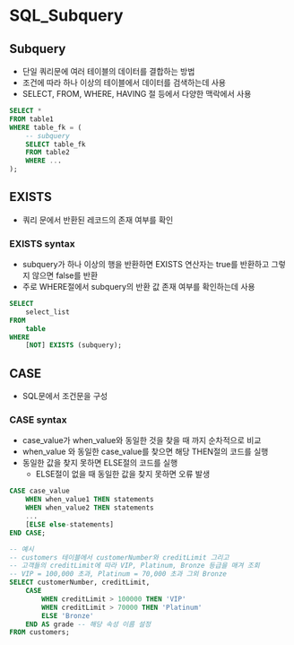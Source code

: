 # SQL_Subquery
## Subquery
- 단일 쿼리문에 여러 테이블의 데이터를 결합하는 방법
- 조건에 따라 하나 이상의 테이블에서 데이터를 검색하는데 사용
- SELECT, FROM, WHERE, HAVING 절 등에서 다양한 맥락에서 사용
```sql
SELECT *
FROM table1
WHERE table_fk = (
    -- subquery
    SELECT table_fk
    FROM table2
    WHERE ...
);
```
## EXISTS
- 쿼리 문에서 반환된 레코드의 존재 여부를 확인
### EXISTS syntax
- subquery가 하나 이상의 행을 반환하면 EXISTS 연산자는 true를 반환하고 그렇지 않으면 false를 반환
- 주로 WHERE절에서 subquery의 반환 값 존재 여부를 확인하는데 사용
```sql
SELECT
    select_list
FROM
    table
WHERE
    [NOT] EXISTS (subquery);
```
## CASE
- SQL문에서 조건문을 구성
### CASE syntax
- case_value가 when_value와 동일한 것을 찾을 때 까지 순차적으로 비교
- when_value 와 동일한 case_value를 찾으면 해당 THEN절의 코드를 실행
- 동일한 값을 찾지 못하면 ELSE절의 코드를 실행
    - ELSE절이 없을 때 동일한 값을 찾지 못하면 오류 발생
```sql
CASE case_value
    WHEN when_value1 THEN statements
    WHEN when_value2 THEN statements
    ...
    [ELSE else-statements]
END CASE;
```

```sql
-- 예시
-- customers 테이블에서 customerNumber와 creditLimit 그리고 
-- 고객들의 creditLimit에 따라 VIP, Platinum, Bronze 등급을 매겨 조회 
-- VIP = 100,000 초과, Platinum = 70,000 초과 그외 Bronze
SELECT customerNumber, creditLimit,
    CASE
        WHEN creditLimit > 100000 THEN 'VIP'
        WHEN creditLimit > 70000 THEN 'Platinum'
        ELSE 'Bronze'
    END AS grade -- 해당 속성 이름 설정
FROM customers;
```